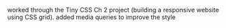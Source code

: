 worked through the Tiny CSS Ch 2 project (building a responsive website using CSS grid). added media queries to improve the style
